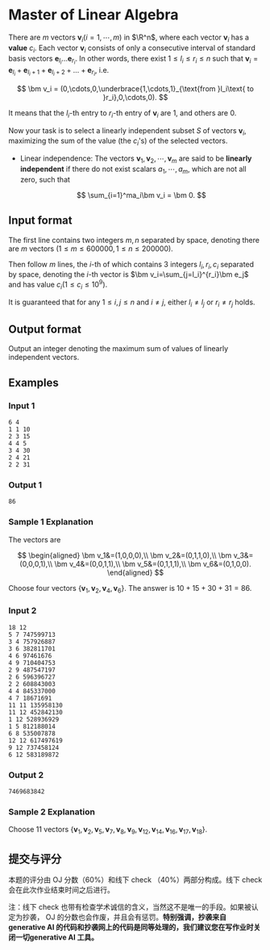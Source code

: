 # Master of Linear Algebra

There are $m$ vectors $\bm v_i(i=1,\cdots,m)$ in $\R^n$, where each vector $\bm v_i$ has a **value** $c_i$. Each vector $\bm v_i$ consists of only a consecutive interval of standard basis vectors $\bm{e}_{l_i}\dots \bm e_{r_i}$. In other words, there exist $1\le l_i\le r_i\le n$ such that $\bm v_i = \bm e_{l_i} + \bm e_{l_i+1} + \bm e_{l_i+2} + \dots + \bm e_{r_i}$, i.e.

$$
\bm v_i = (0,\cdots,0,\underbrace{1,\cdots,1}_{\text{from }l_i\text{ to }r_i},0,\cdots,0).
$$

It means that the $l_i$-th entry to $r_i$-th entry of $\bm v_i$ are $1$, and others are $0$.

Now your task is to select a linearly independent subset $S$ of vectors $\bm v_i$, maximizing the sum of the value (the $c_i$'s) of the selected vectors.

- Linear independence: The vectors $\bm v_1,\bm v_2,\cdots,\bm v_m$ are said to be **linearly independent** if there do not exist scalars $a_1,\cdots,a_m$, which are not all zero, such that

  $$
  \sum_{i=1}^ma_i\bm v_i = \bm 0.
  $$

## Input format 

The first line contains two integers $m,n$ separated by space, denoting there are $m$ vectors $(1\le m \le 600000, 1\le n\le 200000)$.

Then follow $m$ lines, the $i$-th of which contains 3 integers $l_i, r_i, c_i$ separated by space, denoting the $i$-th vector is $\bm v_i=\sum_{j=l_i}^{r_i}\bm e_j$ and has value $c_i(1\le c_i\le 10^9)$.

It is guaranteed that for any $1\le i,j\le n$ and $i\neq j$, either $l_i\neq l_j$ or $r_i\neq r_j$ holds. 

## Output format

Output an integer denoting the maximum sum of values of linearly independent vectors.

## Examples

### Input 1

```
6 4
1 1 10
2 3 15
4 4 5
3 4 30
2 4 21
2 2 31
```

### Output 1

```
86
```

### Sample 1 Explanation

The vectors are

$$
\begin{aligned}
\bm v_1&=(1,0,0,0),\\
\bm v_2&=(0,1,1,0),\\
\bm v_3&=(0,0,0,1),\\
\bm v_4&=(0,0,1,1),\\
\bm v_5&=(0,1,1,1),\\
\bm v_6&=(0,1,0,0).
\end{aligned}
$$

Choose four vectors $\left\{\bm v_1,\bm v_2,\bm v_4,\bm v_6\right\}$. The answer is $10 + 15 + 30 + 31 = 86$.

### Input 2

```
18 12
5 7 747599713
3 4 757926887
3 6 382811701
4 6 97461676
4 9 710404753
2 9 487547197
2 6 596396727
2 2 608843003
4 4 845337000
4 7 18671691
11 11 135958130
11 12 452842130
1 12 528936929
1 5 812188014
6 8 535007878
12 12 617497619
9 12 737458124
6 12 583189872
```

### Output 2

```
7469683842
```

### Sample 2 Explanation

Choose 11 vectors $\left\{\bm v_1,\bm v_2,\bm v_5,\bm v_7,\bm v_8,\bm v_9,\bm v_{12},\bm v_{14},\bm v_{16},\bm v_{17},\bm v_{18}\right\}$.

## 提交与评分

本题的评分由 OJ 分数（60%）和线下 check （40%）两部分构成。线下 check 会在此次作业结束时间之后进行。

注：线下 check 也带有检查学术诚信的含义，当然这不是唯一的手段。如果被认定为抄袭， OJ 的分数也会作废，并且会有惩罚。**特别强调，抄袭来自 generative AI 的代码和抄袭网上的代码是同等处理的，我们建议您在写作业时关闭一切generative AI 工具。**
